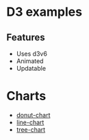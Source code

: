 # D3 examples

## Features

- Uses d3v6
- Animated
- Updatable

# Charts

- [donut-chart](./examples/donut)
- [line-chart](./examples/line)
- [tree-chart](./examples/tree)
